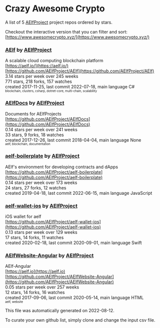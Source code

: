 # Crazy Awesome Crypto
A list of 5 [AElfProject](https://github.com/AElfProject) project repos ordered by stars.  

Checkout the interactive version that you can filter and sort: 
[https://www.awesomecrypto.xyz/](https://www.awesomecrypto.xyz/)  


### [AElf](https://github.com/AElfProject/AElf) by [AElfProject](https://github.com/AElfProject)  
A scalable cloud computing blockchain platform  
[https://aelf.io/](https://aelf.io/)  
[https://github.com/AElfProject/AElf](https://github.com/AElfProject/AElf)  
3.14 stars per week over 245 weeks  
771 stars, 218 forks, 157 watches  
created 2017-11-25, last commit 2022-07-18, main language C#  
<sub><sup>blockchain, clusters, csharp, dotnet-core, multi-chain, scalability</sup></sub>


### [AElfDocs](https://github.com/AElfProject/AElfDocs) by [AElfProject](https://github.com/AElfProject)  
Documents  for AElfProjects  
[https://github.com/AElfProject/AElfDocs](https://github.com/AElfProject/AElfDocs)  
0.14 stars per week over 241 weeks  
33 stars, 9 forks, 18 watches  
created 2017-12-26, last commit 2018-04-04, main language None  
<sub><sup>aelf, blockchain, documentation</sup></sub>


### [aelf-boilerplate](https://github.com/AElfProject/aelf-boilerplate) by [AElfProject](https://github.com/AElfProject)  
AElf's environment for developing contracts and dApps  
[https://github.com/AElfProject/aelf-boilerplate](https://github.com/AElfProject/aelf-boilerplate)  
0.14 stars per week over 173 weeks  
24 stars, 27 forks, 12 watches  
created 2019-04-18, last commit 2022-06-15, main language JavaScript  


### [aelf-wallet-ios](https://github.com/AElfProject/aelf-wallet-ios) by [AElfProject](https://github.com/AElfProject)  
iOS wallet for aelf  
[https://github.com/AElfProject/aelf-wallet-ios](https://github.com/AElfProject/aelf-wallet-ios)  
0.13 stars per week over 129 weeks  
17 stars, 14 forks, 11 watches  
created 2020-02-18, last commit 2020-09-01, main language Swift  


### [AElfWebsite-Angular](https://github.com/AElfProject/AElfWebsite-Angular) by [AElfProject](https://github.com/AElfProject)  
AElf-Angular  
[https://aelf.io](https://aelf.io)  
[https://github.com/AElfProject/AElfWebsite-Angular](https://github.com/AElfProject/AElfWebsite-Angular)  
0.05 stars per week over 257 weeks  
12 stars, 14 forks, 16 watches  
created 2017-09-06, last commit 2020-05-14, main language HTML  
<sub><sup>aelf, website</sup></sub>


This file was automatically generated on 2022-08-12.  

To curate your own github list, simply clone and change the input csv file.  